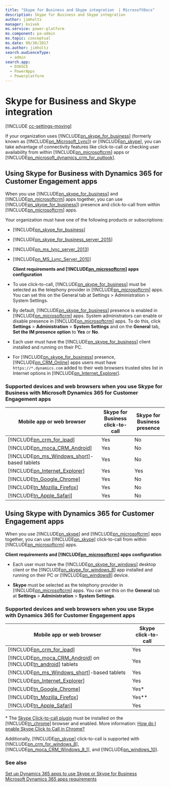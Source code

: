 ```yaml
---
title: "Skype for Business and Skype integration  | MicrosoftDocs"
description: Skype for Business and Skype integration
author: jimholtz
manager: kvivek
ms.service: power-platform
ms.component: pa-admin
ms.topic: conceptual
ms.date: 09/30/2017
ms.author: jimholtz
search.audienceType: 
  - admin
search.app: 
  - D365CE
  - PowerApps
  - Powerplatform
---
```

# Skype for Business and Skype integration

[!INCLUDE [cc-settings-moving](../includes/cc-settings-moving.md)] 

If your organization uses [!INCLUDE[pn_skype_for_business](../includes/pn-skype-for-business.md)] (formerly known as [!INCLUDE[pn_Microsoft_Lync](../includes/pn-microsoft-lync.md)]) or [!INCLUDE[pn_skype](../includes/pn-skype.md)], you can take advantage of connectivity features like click-to-call or checking user availability from within [!INCLUDE[pn_microsoftcrm](../includes/pn-dynamics-crm.md)] apps or [!INCLUDE[pn_microsoft_dynamics_crm_for_outlook](../includes/pn-microsoft-dynamics-crm-for-outlook.md)].  
  
<a name="BKMK_UseLync"></a>   
## Using Skype for Business with Dynamics 365 for Customer Engagement apps 

 When you use [!INCLUDE[pn_skype_for_business](../includes/pn-skype-for-business.md)] and [!INCLUDE[pn_microsoftcrm](../includes/pn-dynamics-crm.md)] apps together, you can use [!INCLUDE[pn_skype_for_business](../includes/pn-skype-for-business.md)]) presence and click-to-call from within [!INCLUDE[pn_microsoftcrm](../includes/pn-dynamics-crm.md)] apps.  
  
 Your organization must have one of the following products or subscriptions:  
  
- [!INCLUDE[pn_skype_for_business](../includes/pn-skype-for-business.md)]  
  
- [!INCLUDE[pn_skype_for_business_server_2015](../includes/pn-skype-for-business-server-2015.md)]  
  
- [!INCLUDE[pn_ms_lync_server_2013](../includes/pn-ms-lync-server-2013.md)]  
  
- [!INCLUDE[pn_MS_Lync_Server_2010](../includes/pn-ms-lync-server-2010.md)]  
  
  **Client requirements and [!INCLUDE[pn_microsoftcrm](../includes/pn-dynamics-crm.md)] apps configuration**  
  
- To use click-to-call, [!INCLUDE[pn_skype_for_business](../includes/pn-skype-for-business.md)] must be selected as the telephony provider in [!INCLUDE[pn_microsoftcrm](../includes/pn-dynamics-crm.md)] apps. You can set this on the General tab at Settings > Administration > System Settings.  
  
- By default, [!INCLUDE[pn_skype_for_business](../includes/pn-skype-for-business.md)] presence is enabled in [!INCLUDE[pn_microsoftcrm](../includes/pn-dynamics-crm.md)] apps. System administrators can enable or disable presence in [!INCLUDE[pn_microsoftcrm](../includes/pn-dynamics-crm.md)] apps. To do this, click **Settings** > **Administration** > **System Settings** and on the **General** tab, **Set the IM presence option** to **Yes** or **No**.  
  
- Each user must have the [!INCLUDE[pn_skype_for_business](../includes/pn-skype-for-business.md)] client installed and running on their PC.  
  
- For [!INCLUDE[pn_skype_for_business](../includes/pn-skype-for-business.md)] presence, [!INCLUDE[pn_CRM_Online](../includes/pn-crm-online.md)] apps users must have `https://*.dynamics.com` added to their web browsers trusted sites list in Internet options in [!INCLUDE[pn_Internet_Explorer](../includes/pn-internet-explorer.md)].  
  
### Supported devices and web browsers when you use Skype for Business with Microsoft Dynamics 365 for Customer Engagement apps 
  
|                             Mobile app or web browser                             | Skype for Business click-to-call | Skype for Business presence |
|-----------------------------------------------------------------------------------|----------------------------------|-----------------------------|
|            [!INCLUDE[pn_crm_for_ipad](../includes/pn-crm-for-ipad.md)]            |               Yes                |             No              |
|        [!INCLUDE[pn_moca_CRM_Android](../includes/pn-moca-crm-android.md)]        |               Yes                |             No              |
| [!INCLUDE[pn_ms_Windows_short](../includes/pn-ms-windows-short.md)]-based tablets |               Yes                |             No              |
|       [!INCLUDE[pn_Internet_Explorer](../includes/pn-internet-explorer.md)]       |               Yes                |             Yes             |
|           [!INCLUDE[tn_Google_Chrome](../includes/tn-google-chrome.md)]           |               Yes                |             No              |
|         [!INCLUDE[tn_Mozilla_Firefox](../includes/tn-mozilla-firefox.md)]         |               Yes                |             No              |
|            [!INCLUDE[tn_Apple_Safari](../includes/tn-apple-safari.md)]            |               Yes                |             No              |
  
<a name="BKMK_UseSkype"></a>   

## Using Skype with Dynamics 365 for Customer Engagement apps 
 When you use [!INCLUDE[pn_skype](../includes/pn-skype.md)] and [!INCLUDE[pn_microsoftcrm](../includes/pn-dynamics-crm.md)] apps together, you can use [!INCLUDE[pn_skype](../includes/pn-skype.md)] click-to-call from within [!INCLUDE[pn_microsoftcrm](../includes/pn-dynamics-crm.md)] apps.  
  
**Client requirements and [!INCLUDE[pn_microsoftcrm](../includes/pn-dynamics-crm.md)] apps configuration**  
  
- Each user must have the [!INCLUDE[pn_skype_for_windows](../includes/pn-skype-for-windows.md)] desktop client or the [!INCLUDE[pn_skype_for_windows_8](../includes/pn-skype-for-windows-8.md)] app installed and running on their PC or [!INCLUDE[pn_windows8](../includes/pn-windows8.md)] device.  
  
- **Skype** must be selected as the telephony provider in [!INCLUDE[pn_microsoftcrm](../includes/pn-dynamics-crm.md)] apps. You can set this on the **General** tab at **Settings** > **Administration** > **System Settings**.  
  
### Supported devices and web browsers when you use Skype with Dynamics 365 for Customer Engagement apps 
  
|                                                    Mobile app or web browser                                                     | Skype click-to-call |
|----------------------------------------------------------------------------------------------------------------------------------|---------------------|
|                                   [!INCLUDE[pn_crm_for_ipad](../includes/pn-crm-for-ipad.md)]                                    |         Yes         |
| [!INCLUDE[pn_moca_CRM_Android](../includes/pn-moca-crm-android.md)] on [!INCLUDE[tn_android](../includes/tn-android.md)] tablets |         Yes         |
|                        [!INCLUDE[pn_ms_Windows_short](../includes/pn-ms-windows-short.md)]-based tablets                         |         Yes         |
|                              [!INCLUDE[pn_Internet_Explorer](../includes/pn-internet-explorer.md)]                               |         Yes         |
|                                  [!INCLUDE[tn_Google_Chrome](../includes/tn-google-chrome.md)]                                   |        Yes\*        |
|                                [!INCLUDE[tn_Mozilla_Firefox](../includes/tn-mozilla-firefox.md)]                                 |       Yes\*\*       |
|                                   [!INCLUDE[tn_Apple_Safari](../includes/tn-apple-safari.md)]                                    |         Yes         |
  
 \* The [Skype Click-to-call plugin](http://www.skype.com/go/clicktocall) must be installed on the [!INCLUDE[tn_chrome](../includes/tn-chrome.md)] browser and enabled. More information: [How do I enable Skype Click to Call in Chrome?](https://support.skype.com/en/faq/FA12243/how-do-i-enable-skype-click-to-call-in-chrome)  
  
 Additionally, [!INCLUDE[pn_skype](../includes/pn-skype.md)] click-to-call is supported with [!INCLUDE[pn_crm_for_windows_8](../includes/pn-crm-for-windows-8.md)], [!INCLUDE[pn_moca_CRM_Windows_8_1](../includes/pn-moca-crm-windows-8-1.md)], and [!INCLUDE[pn_windows_10](../includes/pn-windows-10.md)].  
  
### See also  
 [Set up Dynamics 365 apps to use Skype or Skype for Business](../admin/set-up-skype-or-skype-for-business.md)   
 [Microsoft Dynamics 365 apps requirements](online-requirements.md)
